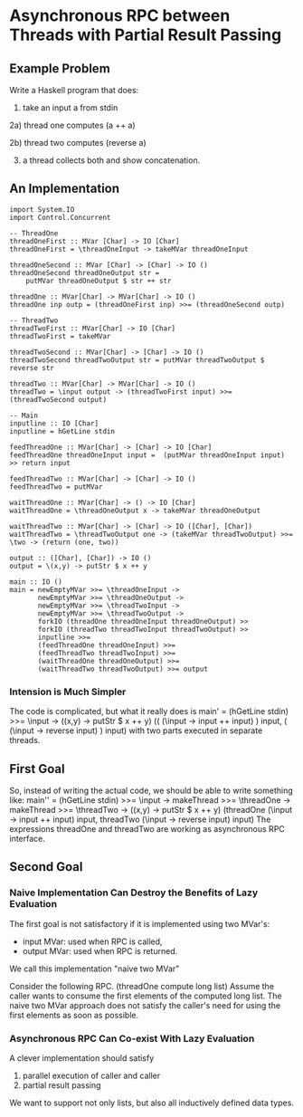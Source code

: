 # Asynchronous RPC between Threads with Partial Result Passing

## Example Problem
Write a Haskell program that does:

1) take an input a from stdin

2a) thread one computes (a ++ a)

2b) thread two computes (reverse a)

3) a thread collects both and show concatenation.

## An Implementation
    import System.IO
    import Control.Concurrent

    -- ThreadOne
    threadOneFirst :: MVar [Char] -> IO [Char]
    threadOneFirst = \threadOneInput -> takeMVar threadOneInput

    threadOneSecond :: MVar [Char] -> [Char] -> IO ()
    threadOneSecond threadOneOutput str =
        putMVar threadOneOutput $ str ++ str

    threadOne :: MVar[Char] -> MVar[Char] -> IO ()
    threadOne inp outp = (threadOneFirst inp) >>= (threadOneSecond outp)

    -- ThreadTwo
    threadTwoFirst :: MVar[Char] -> IO [Char]
    threadTwoFirst = takeMVar

    threadTwoSecond :: MVar[Char] -> [Char] -> IO ()
    threadTwoSecond threadTwoOutput str = putMVar threadTwoOutput $ reverse str

    threadTwo :: MVar[Char] -> MVar[Char] -> IO ()
    threadTwo = \input output -> (threadTwoFirst input) >>= (threadTwoSecond output)

    -- Main
    inputline :: IO [Char]
    inputline = hGetLine stdin

    feedThreadOne :: MVar[Char] -> [Char] -> IO [Char]
    feedThreadOne threadOneInput input =  (putMVar threadOneInput input) >> return input

    feedThreadTwo :: MVar[Char] -> [Char] -> IO ()
    feedThreadTwo = putMVar

    waitThreadOne :: MVar[Char] -> () -> IO [Char]
    waitThreadOne = \threadOneOutput x -> takeMVar threadOneOutput

    waitThreadTwo :: MVar[Char] -> [Char] -> IO ([Char], [Char])
    waitThreadTwo = \threadTwoOutput one -> (takeMVar threadTwoOutput) >>= \two -> (return (one, two))

    output :: ([Char], [Char]) -> IO ()
    output = \(x,y) -> putStr $ x ++ y

    main :: IO ()
    main = newEmptyMVar >>= \threadOneInput ->
           newEmptyMVar >>= \threadOneOutput ->
           newEmptyMVar >>= \threadTwoInput ->
           newEmptyMVar >>= \threadTwoOutput ->
           forkIO (threadOne threadOneInput threadOneOutput) >>
           forkIO (threadTwo threadTwoInput threadTwoOutput) >>
           inputline >>=
           (feedThreadOne threadOneInput) >>=
           (feedThreadTwo threadTwoInput) >>= 
           (waitThreadOne threadOneOutput) >>=
           (waitThreadTwo threadTwoOutput) >>= output
    
### Intension is Much Simpler

The code is complicated, but what it really does is 
    main' = (hGetLine stdin) >>= \input ->
            (\(x,y) -> putStr $ x ++ y)
            ((  (\input -> input ++ input)  ) input,
             (  (\input -> reverse input)   ) input)
with two parts executed in separate threads.


## First Goal

So, instead of writing the actual code, we should be able to write something like:
    main'' = (hGetLine stdin) >>= \input ->
            makeThread >>= \threadOne ->
            makeThread >>= \threadTwo ->
            (\(x,y) -> putStr $ x ++ y)
            (threadOne (\input -> input ++ input) input,
             threadTwo (\input -> reverse input) input)
The expressions threadOne and threadTwo are working as asynchronous RPC interface.



## Second Goal

### Naive Implementation Can Destroy the Benefits of Lazy Evaluation

The first goal is not satisfactory if it is implemented using two MVar's:

- input MVar: used when RPC is called,
- output MVar: used when RPC is returned.

We call this implementation "naive two MVar"

Consider the following RPC.
    (threadOne compute long list)
Assume the caller wants to consume the first elements of the computed long list.
The naive two MVar approach does not satisfy the caller's need for using
the first elements as soon as possible.

### Asynchronous RPC Can Co-exist With Lazy Evaluation
A clever implementation should satisfy

1. parallel execution of caller and caller
1. partial result passing

We want to support not only lists, but also all inductively defined data types.
